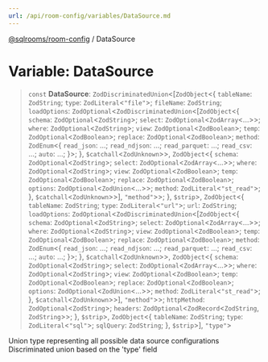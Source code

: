 ```yaml
---
url: /api/room-config/variables/DataSource.md
---
```

[@sqlrooms/room-config](../index.md) / DataSource

# Variable: DataSource

> `const` **DataSource**: `ZodDiscriminatedUnion`<\[`ZodObject`<{ `tableName`: `ZodString`; `type`: `ZodLiteral`<`"file"`>; `fileName`: `ZodString`; `loadOptions`: `ZodOptional`<`ZodDiscriminatedUnion`<\[`ZodObject`<{ `schema`: `ZodOptional`<`ZodString`>; `select`: `ZodOptional`<`ZodArray`<...>>; `where`: `ZodOptional`<`ZodString`>; `view`: `ZodOptional`<`ZodBoolean`>; `temp`: `ZodOptional`<`ZodBoolean`>; `replace`: `ZodOptional`<`ZodBoolean`>; `method`: `ZodEnum`<{ `read_json`: ...; `read_ndjson`: ...; `read_parquet`: ...; `read_csv`: ...; `auto`: ...; }>; }, `$catchall`<`ZodUnknown`>>, `ZodObject`<{ `schema`: `ZodOptional`<`ZodString`>; `select`: `ZodOptional`<`ZodArray`<...>>; `where`: `ZodOptional`<`ZodString`>; `view`: `ZodOptional`<`ZodBoolean`>; `temp`: `ZodOptional`<`ZodBoolean`>; `replace`: `ZodOptional`<`ZodBoolean`>; `options`: `ZodOptional`<`ZodUnion`<...>>; `method`: `ZodLiteral`<`"st_read"`>; }, `$catchall`<`ZodUnknown`>>], `"method"`>>; }, `$strip`>, `ZodObject`<{ `tableName`: `ZodString`; `type`: `ZodLiteral`<`"url"`>; `url`: `ZodString`; `loadOptions`: `ZodOptional`<`ZodDiscriminatedUnion`<\[`ZodObject`<{ `schema`: `ZodOptional`<`ZodString`>; `select`: `ZodOptional`<`ZodArray`<...>>; `where`: `ZodOptional`<`ZodString`>; `view`: `ZodOptional`<`ZodBoolean`>; `temp`: `ZodOptional`<`ZodBoolean`>; `replace`: `ZodOptional`<`ZodBoolean`>; `method`: `ZodEnum`<{ `read_json`: ...; `read_ndjson`: ...; `read_parquet`: ...; `read_csv`: ...; `auto`: ...; }>; }, `$catchall`<`ZodUnknown`>>, `ZodObject`<{ `schema`: `ZodOptional`<`ZodString`>; `select`: `ZodOptional`<`ZodArray`<...>>; `where`: `ZodOptional`<`ZodString`>; `view`: `ZodOptional`<`ZodBoolean`>; `temp`: `ZodOptional`<`ZodBoolean`>; `replace`: `ZodOptional`<`ZodBoolean`>; `options`: `ZodOptional`<`ZodUnion`<...>>; `method`: `ZodLiteral`<`"st_read"`>; }, `$catchall`<`ZodUnknown`>>], `"method"`>>; `httpMethod`: `ZodOptional`<`ZodString`>; `headers`: `ZodOptional`<`ZodRecord`<`ZodString`, `ZodString`>>; }, `$strip`>, `ZodObject`<{ `tableName`: `ZodString`; `type`: `ZodLiteral`<`"sql"`>; `sqlQuery`: `ZodString`; }, `$strip`>], `"type"`>

Union type representing all possible data source configurations
Discriminated union based on the 'type' field
